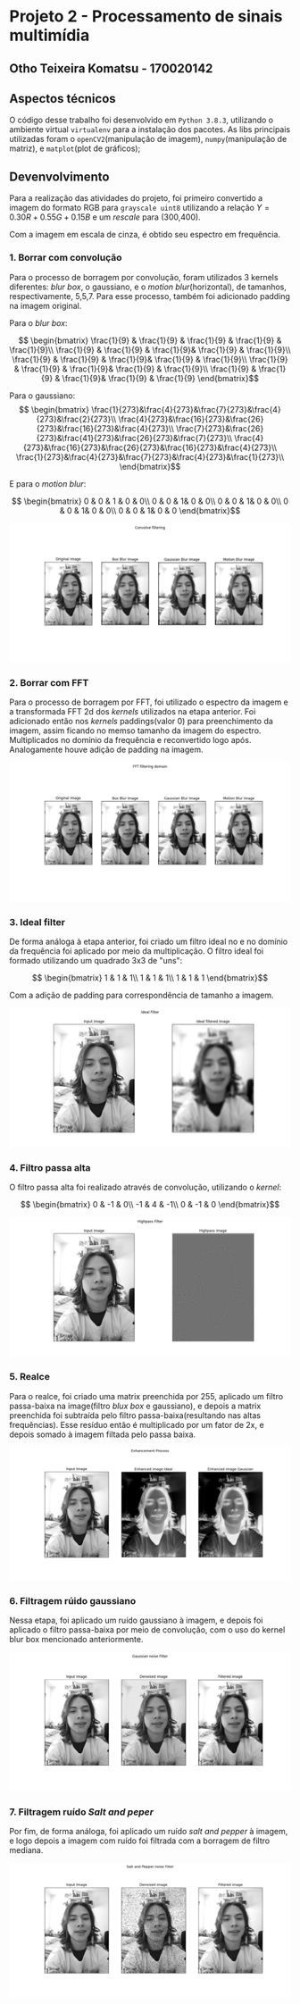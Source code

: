 # Projeto 2 - Processamento de sinais multimídia

## **Otho Teixeira Komatsu - 170020142**

## Aspectos técnicos

O código desse trabalho foi desenvolvido em `Python 3.8.3`, utilizando o 
ambiente virtual `virtualenv` para a instalação dos pacotes. As libs principais 
utilizadas foram o `openCV2`(manipulação de imagem), 
`numpy`(manipulação de matriz), e `matplot`(plot de gráficos);

## Devenvolvimento

Para a realização das atividades do projeto, foi primeiro convertido a imagem 
do formato RGB para `grayscale uint8` utilizando a relação 
$Y = 0.30 R + 0.55 G + 0.15 B$ e um _rescale_ para (300,400).

Com a imagem em escala de cinza, é obtido seu espectro em frequência.

### 1. Borrar com convolução

Para o processo de borragem por convolução, foram utilizados 3 kernels diferentes: 
_blur box_, o gaussiano, e o _motion blur_(horizontal), de tamanhos, respectivamente, 
5,5,7. Para esse processo, também foi adicionado padding na imagem original.

Para o _blur box_:

$$
\begin{bmatrix}
\frac{1}{9} & \frac{1}{9} & \frac{1}{9} & \frac{1}{9} & \frac{1}{9}\\
\frac{1}{9} & \frac{1}{9} & \frac{1}{9}& \frac{1}{9} & \frac{1}{9}\\
\frac{1}{9} & \frac{1}{9} & \frac{1}{9}& \frac{1}{9} & \frac{1}{9}\\
\frac{1}{9} & \frac{1}{9} & \frac{1}{9}& \frac{1}{9} & \frac{1}{9}\\
\frac{1}{9} & \frac{1}{9} & \frac{1}{9}& \frac{1}{9} & \frac{1}{9}
\end{bmatrix}$$

Para o gaussiano:
$$
\begin{bmatrix}
\frac{1}{273}&\frac{4}{273}&\frac{7}{273}&\frac{4}{273}&\frac{2}{273}\\
\frac{4}{273}&\frac{16}{273}&\frac{26}{273}&\frac{16}{273}&\frac{4}{273}\\
\frac{7}{273}&\frac{26}{273}&\frac{41}{273}&\frac{26}{273}&\frac{7}{273}\\
\frac{4}{273}&\frac{16}{273}&\frac{26}{273}&\frac{16}{273}&\frac{4}{273}\\
\frac{1}{273}&\frac{4}{273}&\frac{7}{273}&\frac{4}{273}&\frac{1}{273}\\
\end{bmatrix}$$

E para o _motion blur_:


$$
\begin{bmatrix}
0 & 0 & 1 & 0 & 0\\
0 & 0 & 1& 0 & 0\\
0 & 0 & 1& 0 & 0\\
0 & 0 & 1& 0 & 0\\
0 & 0 & 1& 0 & 0
\end{bmatrix}$$

![Convolution blur](./results/Convolve_Filtering.png)

### 2. Borrar com FFT
Para o processo de borragem por FFT, foi utilizado o espectro da imagem e a transformada FFT 2d dos _kernels_ utilizados na etapa anterior. Foi adicionado então nos _kernels_ paddings(valor 0) para preenchimento da imagem, assim ficando no memso tamanho da imagem do espectro. Multiplicados no domínio da frequência e reconvertido logo após. Analogamente houve adição de padding na imagem.

![Filtering domain](./results/FFT_filtering_domain.png)

### 3. Ideal filter

De forma análoga à etapa anterior, foi criado um filtro ideal no e no domínio da frequência foi aplicado por meio da multiplicação. O filtro ideal foi formado utilizando um quadrado 3x3 de "uns":

$$
\begin{bmatrix}
1 & 1 & 1\\
1 & 1 & 1\\
1 & 1 & 1
\end{bmatrix}$$

Com a adição de padding para correspondência de tamanho a imagem.

![Convolution_blur](./results/Ideal_Filter.png)

### 4. Filtro passa alta

O filtro passa alta foi realizado através de convolução, utilizando o _kernel_:

$$
\begin{bmatrix}
0 & -1 & 0\\
-1 & 4 & -1\\
0 & -1 & 0
\end{bmatrix}$$

![Convolution_blur](./results/High_Pass_filter.png)

### 5. Realce

Para o realce, foi criado uma matrix preenchida por 255, aplicado um filtro 
passa-baixa na image(filtro _blux box_ e gaussiano), e depois a matrix preenchida 
foi subtraída pelo filtro passa-baixa(resultando nas altas frequências). 
Esse resíduo então é multiplicado por um fator de 2x, e depois somado à imagem 
filtada pelo passa baixa.

![Convolution_blur](./results/Enhanced_image.png)

### 6. Filtragem rúido gaussiano

Nessa etapa, foi aplicado um ruído gaussiano à imagem, e depois foi aplicado o filtro 
passa-baixa por meio de convolução, com o uso do kernel blur box mencionado anteriormente.

![Convolution_blur](./results/gaussian_noise.png)

### 7. Filtragem ruído _Salt and peper_

Por fim, de forma análoga, foi aplicado um ruído _salt and pepper_ à imagem, e logo depois a imagem com ruído foi filtrada com a borragem de filtro mediana.

![Convolution_blur](./results/S_P.png)
